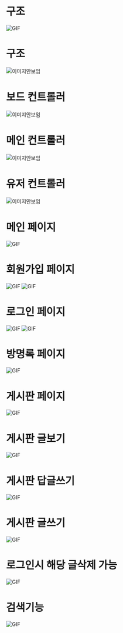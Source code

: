 # 구조

<img alt="GIF" src="https://github.com/songk1992/mysite/blob/master/mysite02/doc/mysite.PNG?raw=true" />




# 구조

<img alt="이미지안보임" src="https://github.com/songk1992/mysite/blob/master/img/BoardController.JPG" />

# 보드 컨트롤러

<img alt="이미지안보임" src="https://github.com/songk1992/mysite/blob/master/img/GuestbookController.JPG" />

# 메인 컨트롤러

<img alt="이미지안보임" src="https://github.com/songk1992/mysite/blob/master/img/MainController.JPG" />

# 유저 컨트롤러

<img alt="이미지안보임" src="https://github.com/songk1992/mysite/blob/master/img/UserController.JPG" />




# 메인 페이지

<img alt="GIF" src="https://github.com/songk1992/mysite/blob/master/img/2021_01_02_1.png" />

# 회원가입 페이지

<img alt="GIF" src="https://github.com/songk1992/mysite/blob/master/img/2021_01_02_2.png" />
<img alt="GIF" src="https://github.com/songk1992/mysite/blob/master/img/2021_01_02_4.png" />

# 로그인 페이지

<img alt="GIF" src="https://github.com/songk1992/mysite/blob/master/img/2021_01_02_3.png" />
<img alt="GIF" src="https://github.com/songk1992/mysite/blob/master/img/2021_01_02_5.png" />

# 방명록 페이지

<img alt="GIF" src="https://github.com/songk1992/mysite/blob/master/img/2021_01_02_6.png" />

# 게시판 페이지

<img alt="GIF" src="https://github.com/songk1992/mysite/blob/master/img/2021_01_02_7.png" />

# 게시판 글보기

<img alt="GIF" src="https://github.com/songk1992/mysite/blob/master/img/2021_01_02_8.png" />

# 게시판 답글쓰기

<img alt="GIF" src="https://github.com/songk1992/mysite/blob/master/img/2021_01_02_9.png" />

# 게시판 글쓰기

<img alt="GIF" src="https://github.com/songk1992/mysite/blob/master/img/2021_01_02_10.png" />

# 로그인시 해당 글삭제 가능

<img alt="GIF" src="https://github.com/songk1992/mysite/blob/master/img/2021_01_02_11.png" />

# 검색기능

<img alt="GIF" src="https://github.com/songk1992/mysite/blob/master/img/2021_01_02_13.png" />






